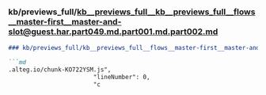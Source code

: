 ### kb/previews_full/kb__previews_full__kb__previews_full__flows__master-first__master-and-slot@guest.har.part049.md.part001.md.part002.md

```md
### kb/previews_full/kb__previews_full__flows__master-first__master-and-slot@guest.har.part049.md.part001.md (part 002)

```md
.alteg.io/chunk-KO722YSM.js",
                        "lineNumber": 0,
                        "c
```

```

```
